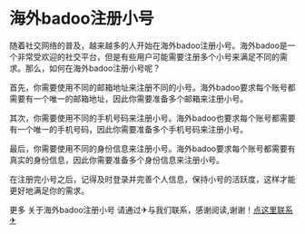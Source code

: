 # 海外badoo注册小号

随着社交网络的普及，越来越多的人开始在海外badoo注册小号。海外badoo是一个非常受欢迎的社交平台，但是有些用户可能需要注册多个小号来满足不同的需求。那么，如何在海外badoo注册小号呢？

首先，你需要使用不同的邮箱地址来注册不同的小号。海外badoo要求每个账号都需要有一个唯一的邮箱地址，因此你需要准备多个邮箱来注册小号。

其次，你需要使用不同的手机号码来注册小号。海外badoo也要求每个账号都需要有一个唯一的手机号码，因此你需要准备多个手机号码来注册小号。

最后，你需要使用不同的身份信息来注册小号。海外badoo要求每个账号都需要有真实的身份信息，因此你需要准备多个身份信息来注册小号。

在注册完小号之后，记得及时登录并完善个人信息，保持小号的活跃度，这样才能更好地满足你的需求。

更多 关于海外badoo注册小号 请通过✈与我们联系，感谢阅读,谢谢！[点这里联系✈](https://a.k02.cc)
